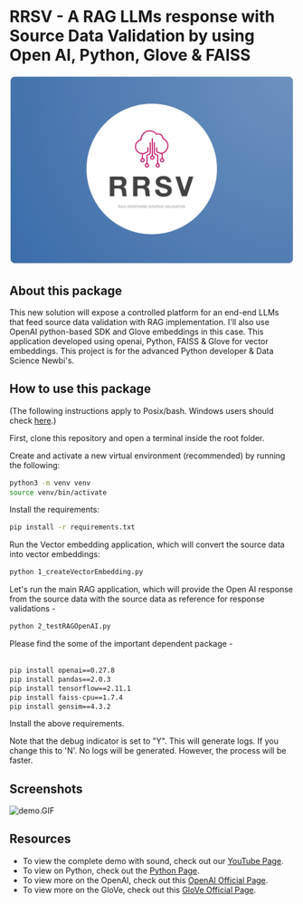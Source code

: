 # RRSV - A RAG LLMs response with Source Data Validation by using Open AI, Python, Glove & FAISS

![Logos.jpeg](Logos.jpeg)

## About this package

This new solution will expose a controlled platform for an end-end LLMs that feed source data validation with RAG implementation. I'll also use OpenAI python-based SDK and Glove embeddings in this case. This application developed using openai, Python, FAISS & Glove for vector embeddings. This project is for the advanced Python developer & Data Science Newbi's.


## How to use this package

(The following instructions apply to Posix/bash. Windows users should check
[here](https://docs.python.org/3/library/venv.html).)

First, clone this repository and open a terminal inside the root folder.

Create and activate a new virtual environment (recommended) by running
the following:

```bash
python3 -m venv venv
source venv/bin/activate
```

Install the requirements:

```bash
pip install -r requirements.txt
```

Run the Vector embedding application, which will convert the source data into vector embeddings:

```bash
python 1_createVectorEmbedding.py
```

Let's run the main RAG application, which will provide the Open AI response from the source data with the source data as reference for response validations -

```bash
python 2_testRAGOpenAI.py
```

Please find the some of the important dependent package -

```

pip install openai==0.27.8
pip install pandas==2.0.3
pip install tensorflow==2.11.1
pip install faiss-cpu==1.7.4
pip install gensim==4.3.2

```

Install the above requirements.

Note that the debug indicator is set to "Y". This will generate logs. If you change this to 'N'. No logs will be generated. However, the process will be faster.

## Screenshots

![demo.GIF](demo.GIF)

## Resources

- To view the complete demo with sound, check out our [YouTube Page](https://youtu.be/Odtv_4YeB2g).
- To view on Python, check out the [Python Page](https://docs.python.org/3/).
- To view more on the OpenAI, check out this [OpenAI Official Page](https://platform.openai.com/examples).
- To view more on the GloVe, check out this [GloVe Official Page](https://nlp.stanford.edu/projects/glove/).
